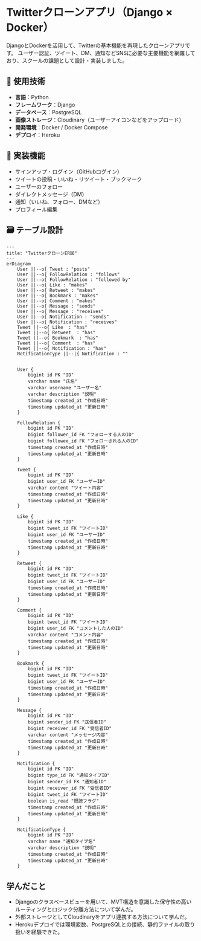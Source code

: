 
# Twitterクローンアプリ（Django × Docker）

DjangoとDockerを活用して、Twitterの基本機能を再現したクローンアプリです。
ユーザー認証、ツイート、DM、通知などSNSに必要な主要機能を網羅しており、スクールの課題として設計・実装しました。

## 🔧 使用技術
- **言語**：Python
- **フレームワーク**：Django
- **データベース**：PostgreSQL
- **画像ストレージ**：Cloudinary（ユーザーアイコンなどをアップロード）
- **開発環境**：Docker / Docker Compose
- **デプロイ**：Heroku


## 🔑 実装機能
- サインアップ・ログイン（GitHubログイン）
- ツイートの投稿・いいね・リツイート・ブックマーク
- ユーザーのフォロー
- ダイレクトメッセージ（DM）
- 通知（いいね、フォロー、DMなど）
- プロフィール編集

## 🗃️ テーブル設計
```mermaid
---
title: "TwitterクローンER図"
---
erDiagram
    User ||--o{ Tweet : "posts"
    User ||--o{ FollowRelation : "follows"
    User ||--o{ FollowRelation : "followed by"
    User ||--o{ Like : "makes"
    User ||--o{ Retweet : "makes"
    User ||--o{ Bookmark : "makes"
    User ||--o{ Comment : "makes"
    User ||--o{ Message : "sends"
    User ||--o{ Message : "receives"
    User ||--o{ Notification : "sends"
    User ||--o{ Notification : "receives"
    Tweet ||--o{ Like  : "has"
    Tweet ||--o{ Retweet  : "has"
    Tweet ||--o{ Bookmark  : "has"
    Tweet ||--o{ Comment  : "has"
    Tweet ||--o{ Notification : "has"
    NotificationType ||--|{ Notification : ""


    User {
        bigint id PK "ID"
        varchar name "氏名"
        varchar username "ユーザー名"
        varchar description "説明"
        timestamp created_at "作成日時"
        timestamp updated_at "更新日時"
    }

    FollowRelation {
        bigint id PK "ID"
        bigint follower_id FK "フォローする人のID"
        bigint followee_id FK "フォローされる人のID"
        timestamp created_at "作成日時"
        timestamp updated_at "更新日時"
    }

    Tweet {
        bigint id PK "ID"
        bigint user_id FK "ユーザーID"
        varchar content "ツイート内容"
        timestamp created_at "作成日時"
        timestamp updated_at "更新日時"
    }

    Like {
        bigint id PK "ID"
        bigint tweet_id FK "ツイートID"
        bigint user_id FK "ユーザーID"
        timestamp created_at "作成日時"
        timestamp updated_at "更新日時"
    }

    Retweet {
        bigint id PK "ID"
        bigint tweet_id FK "ツイートID"
        bigint user_id FK "ユーザーID"
        timestamp created_at "作成日時"
        timestamp updated_at "更新日時"
    }

    Comment {
        bigint id PK "ID"
        bigint tweet_id FK "ツイートID"
        bigint user_id FK "コメントした人のID"
        varchar content "コメント内容"
        timestamp created_at "作成日時"
        timestamp updated_at "更新日時"
    }

    Bookmark {
        bigint id PK "ID"
        bigint tweet_id FK "ツイートID"
        bigint user_id FK "ユーザーID"
        timestamp created_at "作成日時"
        timestamp updated_at "更新日時"
    }

    Message {
        bigint id PK "ID"
        bigint sender_id FK "送信者ID"
        bigint receiver_id FK "受信者ID"
        varchar content "メッセージ内容"
        timestamp created_at "作成日時"
        timestamp updated_at "更新日時"
    }

    Notification {
        bigint id PK "ID"
        bigint type_id FK "通知タイプID"
        bigint sender_id FK "通知者ID"
        bigint receiver_id FK "受信者ID"
        bigint tweet_id FK "ツイートID"
        boolean is_read "既読フラグ"
        timestamp created_at "作成日時"
        timestamp updated_at "更新日時"
    }

    NotificationType {
        bigint id PK "ID"
        varchar name "通知タイプ名"
        varchar description "説明"
        timestamp created_at "作成日時"
        timestamp updated_at "更新日時"
    }
```

## 学んだこと
- Djangoのクラスベースビューを用いて、MVT構造を意識した保守性の高いルーティングとロジック分離方法について学んだ。
- 外部ストレージとしてCloudinaryをアプリ連携する方法について学んだ。
- Herokuデプロイでは環境変数、PostgreSQLとの接続、静的ファイルの取り扱いを経験できた。
